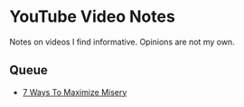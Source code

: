 # YouTube Video Notes

Notes on videos I find informative. Opinions are not my own.

## Queue
- [7 Ways To Maximize Misery](https://www.youtube.com/watch?v=LO1mTELoj6o)
